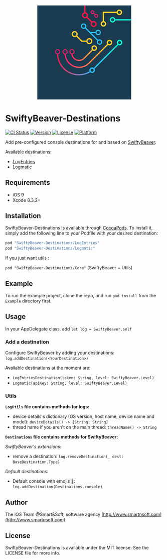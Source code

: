 <h3 align="center">
    <img src="logo.png" width="300" />
</h3>

# SwiftyBeaver-Destinations

[![CI Status](http://img.shields.io/travis/smartnsoft/SwiftyBeaver-Destinations.svg?style=flat)](https://travis-ci.org/smartnsoft/SwiftyBeaver-Destinations)
[![Version](https://img.shields.io/cocoapods/v/SwiftyBeaver-Destinations.svg?style=flat)](http://cocoapods.org/pods/SwiftyBeaver-Destinations)
[![License](https://img.shields.io/cocoapods/l/SwiftyBeaver-Destinations.svg?style=flat)](http://cocoapods.org/pods/SwiftyBeaver-Destinations)
[![Platform](https://img.shields.io/cocoapods/p/SwiftyBeaver-Destinations.svg?style=flat)](http://cocoapods.org/pods/SwiftyBeaver-Destinations)

Add pre-configured console destinations for and based on [SwiftyBeaver](https://github.com/SwiftyBeaver/SwiftyBeaver).

Available destinations:

- [LogEntries](https://logentries.com/)
- [Logmatic](https://logmatic.io)

## Requirements 

- iOS 9
- Xcode 8.3.2+

## Installation

SwiftyBeaver-Destinations is available through [CocoaPods](http://cocoapods.org). To install it, simply add the following line to your Podfile with your desired destination:

```ruby
pod "SwiftyBeaver-Destinations/LogEntries"
pod "SwiftyBeaver-Destinations/Logmatic"
```

If you just want utils :

`pod "SwiftyBeaver-Destinations/Core"` (SwiftyBeaver + Utils)


## Example

To run the example project, clone the repo, and run `pod install` from the `Example` directory first.

## Usage

In your AppDelegate class, add `let log = SwiftyBeaver.self`

### Add a destination

Configure SwiftyBeaver by adding your destinations: `log.addDestination(<YourDestination>)`

Available destinations at the moment are:

- `LogEntriesDestination(token: String, level: SwiftyBeaver.Level)`
- `Logmatic(apiKey: String, level: SwiftyBeaver.Level)`


### Utils

**`LogUtils` file contains methods for logs:**

- device details's dictionary (OS version, host name, device name and model): `deviceDetails() -> [String: String]`
- thread name if you aren't on the main thread: `threadName() -> String`

**`Destinations` file contains methods for SwiftyBeaver:**

*SwiftyBeaver's extensions*:

- remove a destination: `log.removeDestination(_ dest: BaseDestination.Type)`

*Default destinations*:

- Default console with emojis 🎉: `log.addDestination(Destinations.console)`

## Author

The iOS Team @Smart&Soft, software agency [http://www.smartnsoft.com](http://www.smartnsoft.com)

## License

SwiftyBeaver-Destinations is available under the MIT license. See the LICENSE file for more info.
